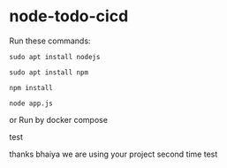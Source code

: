 # node-todo-cicd

Run these commands:


`sudo apt install nodejs`


`sudo apt install npm`


`npm install`

`node app.js`

or Run by docker compose

test

thanks bhaiya we are using your project
second time test
